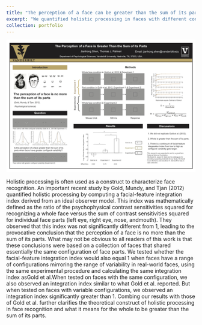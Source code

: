 ```yaml
---
title: "The perception of a face can be greater than the sum of its parts"
excerpt: "We quantified holistic processing in faces with different configural information, used R and Matlab.<br/><img src='/images/APCVposter.jpg' width=30% height=30%>"
collection: portfolio
---
```


<img src='/images/APCVposter.jpg'>

Holistic processing is often used as a construct to characterize face recognition. An important recent study by Gold, Mundy, and Tjan (2012) quantified holistic processing by computing a facial-feature integration index derived from an ideal observer model. This index was mathematically defined as the ratio of the psychophysical contrast sensitivities squared for recognizing a whole face versus the sum of contrast sensitivities squared for individual face parts (left eye, right eye, nose, andmouth). They observed that this index was not significantly different from 1, leading to the provocative conclusion that the perception of a face is no more than the sum of its parts. What may not be obvious to all readers of this work is that these conclusions were based on a collection of faces that shared essentially the same configuration of face parts. We tested whether the facial-feature integration index would also equal 1 when faces have a range of configurations mirroring the range of variability in real-world faces, using the same experimental procedure and calculating the same integration index asGold et al.When tested on faces with the same configuration, we also observed an integration index similar to what Gold et al. reported. But when tested on faces with variable configurations, we observed an integration index significantly greater than 1. Combing our results with those of Gold et al. further clarifies the theoretical construct of holistic processing in face recognition and what it means for the whole to be greater than the sum of its parts. 
